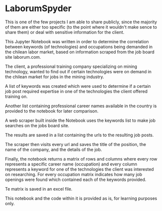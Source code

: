 # LaborumSpyder

This is one of the few projects I am able to share publicly, since the majority of them are either too specific (to the point where it wouldn't make sence to share them) or deal with sensitive information for the client.

This Jupyter Notebook was written in order to determine the correlation between keywords (of technologies) and occupations being demanded in the chilean labor market, based on information scraped from the job board site laborum.com.

The client, a professional training company specializing on mining technology, wanted to find out if certain technologies were on demand in the chilean market for jobs in the mining industry.

A list of keywords was created which were used to determine if a certain job post required expertise in one of the technologies the client offered training on.

Another list containing professional career names available in the country is provided to the notebook for later comparison.

A web scraper built inside the Notebook uses the keywords list to make job searches on the jobs board site.

The results are saved in a list containing the urls to the resulting job posts.

The scraper then visits every url and saves the title of the position, the name of the company, and the details of the job.

Finally, the notebook returns a matrix of rows and columns where every row represents a specific career name (occupation) and every column represents a keyword for one of the technologies the client was interested on researching.  For every occupation matrix indicates how many job openings were found which contained each of the keywords provided.

Te matrix is saved in an excel file.

This notebook and the code within it is provided as is, for learning purposes only.
